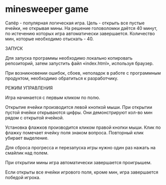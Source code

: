 # minesweeper game

Сапёр - популярная логическая игра. Цель - открыть все пустые ячейки, не открывая мины. На решение головоломки даётся 40 минут, по истечению которых игра автоматически завершается. Количество мин, которые необходимо отыскать - 40.

ЗАПУСК

Для запуска программы необходимо локально копировать репозиторий, затем запустить файл «index.html», используя браузер.

При возникновении ошибок, сбоев, неполадок в работе с программным продуктом, необходимо обратиться к разработчику.

РЕЖИМ УПРАВЛЕНИЯ

Игра начинается с первым кликом по полю.

Открытие ячейки производится левой кнопкой мыши. При открытии пустой ячейки открываются цифры. Они демонстрируют кол-во мин рядом с открытой ячейкой.

Установка флажков производится кликом правой кнопки мыши. Клик по флажку помечает ячейку поля знаком вопроса. Повторный клик убирает выделение.

Для сброса прогресса и перезапуска игры нужно один раз нажать на смайлик над полем.

При открытии мины игра автоматически завершается проигрышем.

Если открыты все ячейки игрового поля, кроме мин, игра завершается победой игрока.
